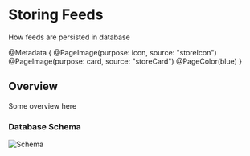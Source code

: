 # Storing Feeds

How feeds are persisted in database

@Metadata {
	@PageImage(purpose: icon, source: "storeIcon")
	@PageImage(purpose: card, source: "storeCard")
	@PageColor(blue)
}

## Overview

Some overview here

### Database Schema

![Schema](schema)
